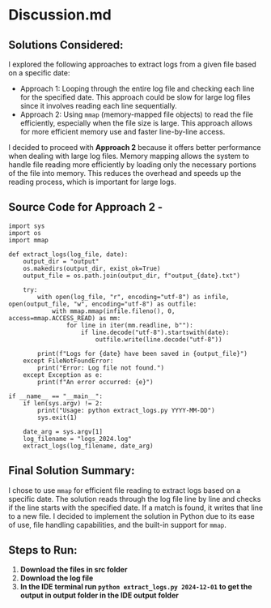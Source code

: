 # Discussion.md

## Solutions Considered:
I explored the following approaches to extract logs from a given file based on a specific date:

- Approach 1: Looping through the entire log file and checking each line for the specified date. This approach could be slow for large log files since it involves reading each line sequentially.
- Approach 2: Using `mmap` (memory-mapped file objects) to read the file efficiently, especially when the file size is large. This approach allows for more efficient memory use and faster line-by-line access.

I decided to proceed with **Approach 2** because it offers better performance when dealing with large log files. Memory mapping allows the system to handle file reading more efficiently by loading only the necessary portions of the file into memory. This reduces the overhead and speeds up the reading process, which is important for large logs.

## Source Code for Approach 2 -
```
import sys
import os
import mmap

def extract_logs(log_file, date):
    output_dir = "output"
    os.makedirs(output_dir, exist_ok=True)
    output_file = os.path.join(output_dir, f"output_{date}.txt")

    try:
        with open(log_file, "r", encoding="utf-8") as infile, open(output_file, "w", encoding="utf-8") as outfile:
            with mmap.mmap(infile.fileno(), 0, access=mmap.ACCESS_READ) as mm:
                for line in iter(mm.readline, b""):
                    if line.decode("utf-8").startswith(date):
                        outfile.write(line.decode("utf-8"))
        
        print(f"Logs for {date} have been saved in {output_file}")
    except FileNotFoundError:
        print("Error: Log file not found.")
    except Exception as e:
        print(f"An error occurred: {e}")

if __name__ == "__main__":
    if len(sys.argv) != 2:
        print("Usage: python extract_logs.py YYYY-MM-DD")
        sys.exit(1)

    date_arg = sys.argv[1]
    log_filename = "logs_2024.log"  
    extract_logs(log_filename, date_arg)

```
## Final Solution Summary:
I chose to use `mmap` for efficient file reading to extract logs based on a specific date. The solution reads through the log file line by line and checks if the line starts with the specified date. If a match is found, it writes that line to a new file. I decided to implement the solution in Python due to its ease of use, file handling capabilities, and the built-in support for `mmap`.

## Steps to Run:
1. **Download the files in src folder**
2. **Download the log file**
3. **In the IDE terminal run ```python extract_logs.py 2024-12-01``` to get the output in output folder in         the IDE output folder**    
